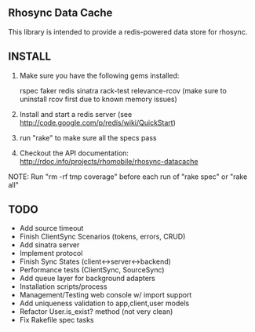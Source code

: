 Rhosync Data Cache
-------------------------------------------------------------

This library is intended to provide a redis-powered data store for rhosync.

INSTALL
-------------------------------------------------------------
1. Make sure you have the following gems installed:

	rspec
	faker
	redis
	sinatra
	rack-test
	relevance-rcov (make sure to uninstall rcov first due to known memory issues)
	
2. Install and start a redis server (see http://code.google.com/p/redis/wiki/QuickStart)

3. run "rake" to make sure all the specs pass

4. Checkout the API documentation: http://rdoc.info/projects/rhomobile/rhosync-datacache

NOTE: Run "rm -rf tmp coverage" before each run of "rake spec" or "rake all"

TODO
-------------------------------------------------------------
* Add source timeout
* Finish ClientSync Scenarios (tokens, errors, CRUD)
* Add sinatra server
* Implement protocol
* Finish Sync States (client<->server<->backend)
* Performance tests (ClientSync, SourceSync)
* Add queue layer for background adapters
* Installation scripts/process
* Management/Testing web console w/ import support
* Add uniqueness validation to app,client,user models
* Refactor User.is_exist? method (not very clean)
* Fix Rakefile spec tasks
